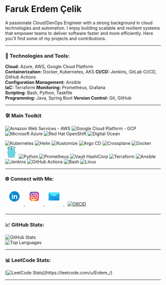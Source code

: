 <!-- Professional DevOps Engineer Profile -->

# Faruk Erdem Çelik 

A passionate Cloud/DevOps Engineer with a strong background in cloud technologies and automation. I enjoy building scalable and resilient systems that empower teams to deliver software faster and more efficiently. Here you'll find some of my projects and contributions.

---

### 🔧 Technologies and Tools:

**Cloud:** Azure, AWS, Google Cloud Platform  
**Containerization:** Docker, Kubernetes, AKS 
**CI/CD:** Jenkins, GitLab CI/CD, GitHub Actions  
**Configuration Management:** Ansible  
**IaC:** Terraform
**Monitoring:** Prometheus, Grafana  
**Scripting:** Bash, Python, Taskfile  
**Programming:** Java, Spring Boot
**Version Control:** Git, GitHub

---

### 🛠️ Main Toolkit

<p>
  <img src="https://www.vectorlogo.zone/logos/amazon_aws/amazon_aws-icon.svg" title="Amazon Web Services - AWS" alt="Amazon Web Services - AWS" width="40" height="40"/>
  <img src="https://www.vectorlogo.zone/logos/google_cloud/google_cloud-icon.svg" title="Google Cloud Platform - GCP" alt="Google Cloud Platform - GCP" width="40" height="40"/>
  <img src="https://www.vectorlogo.zone/logos/microsoft_azure/microsoft_azure-icon.svg" title="Microsoft Azure" alt="Microsoft Azure" width="40" height="40"/>
  <img src="https://www.vectorlogo.zone/logos/openshift/openshift-icon.svg" title="Red Hat OpenShift" alt="Red Hat OpenShift" width="40" height="40"/>
  <img src="https://www.vectorlogo.zone/logos/digitalocean/digitalocean-icon.svg" title="Digital Ocean" alt="Digital Ocean" width="40" height="40"/>
<p/>

<p>
  <img src="https://www.vectorlogo.zone/logos/kubernetes/kubernetes-icon.svg" title="Kubernetes" alt="Kubernetes" width="40" height="40"/>
  <img src="https://www.vectorlogo.zone/logos/helmsh/helmsh-icon.svg" title="Helm" alt="Helm" width="40" height="40"/>
  <img src="https://raw.githubusercontent.com/DevOpsHiveHQ/awesome-kustomize/main/img/kustomize-icon.svg" title="Kustomize" alt="Kustomize" width="40" height="40"/>
  <img src="https://www.vectorlogo.zone/logos/argoprojio/argoprojio-icon.svg" title="Argo CD" alt="Argo CD" width="40" height="40"/>
  <img src="https://raw.githubusercontent.com/DevOpsHiveHQ/awesome-crossplane/main/img/crossplane-icon.svg" title="Crossplane" alt="Crossplane" width="40" height="40"/>
  <img src="https://www.vectorlogo.zone/logos/docker/docker-official.svg" title="Docker" alt="Docker" width="40" height="40"/>
  <img src="https://raw.githubusercontent.com/devicons/devicon/master/icons/go/go-original.svg" title="Go" alt="Go" width="40" height="40"/>
  <img src="https://www.vectorlogo.zone/logos/python/python-icon.svg" title="Python" alt="Python" width="40" height="40"/>
  <img src="https://www.vectorlogo.zone/logos/prometheusio/prometheusio-icon.svg" title="Prometheus" alt="Prometheus" width="40" height="40"/>
  <img src="https://www.vectorlogo.zone/logos/vaultproject/vaultproject-icon.svg" title="Vault HashiCorp" alt="Vault HashiCorp" width="40" height="40"/>
  <img src="https://www.vectorlogo.zone/logos/terraformio/terraformio-icon.svg" title="Terraform" alt="Terraform" width="40" height="40"/>
  <img src="https://www.vectorlogo.zone/logos/ansible/ansible-icon.svg" title="Ansible" alt="Ansible" width="40" height="40"/>
  <img src="https://www.vectorlogo.zone/logos/jenkins/jenkins-icon.svg" title="Jenkins" alt="Jenkins" width="40" height="40"/>
  <img src="https://github.githubassets.com/images/modules/site/features/actions-icon-actions.svg" title="GitHub Actions" alt="GitHub Actions" width="40" height="40"/>
  <img src="https://www.vectorlogo.zone/logos/gnu_bash/gnu_bash-icon.svg" title="Bash" alt="Bash" width="40" height="40"/>
  <img src="https://www.vectorlogo.zone/logos/linux/linux-icon.svg" title="Linux" alt="Linux" width="40" height="40"/>
<p/>

---

### 🌐 Connect with Me:

<a href="my_linkedin_link" target="_blank">
  <img src="https://github.com/Thridioux/Thridioux/blob/main/linkedin.png?raw=true" alt="LinkedIn" width="40" height="40" style="margin: 10px;"/>
</a>
<a href="https://www.instagram.com/faruk_erdemcelik/" target="_blank">
  <img src="https://github.com/Thridioux/Thridioux/blob/main/instagram.png?raw=true" alt="Instagram" width="40" height="40" style="margin: 10px;"/>
</a>
<a href="mailto:farukerdemc@gmail.com" target="_blank">
  <img src="https://github.com/Thridioux/Thridioux/blob/main/letter.png?raw=true" alt="Email" width="40" height="40" style="margin: 10px;"/>
</a>
<a href="https://orcid.org/0000-0002-1825-0097" target="_blank">
  <img src="https://img.shields.io/badge/ORCID-0000--0002--1825--0097-green" alt="ORCID" width="40" height="40" style="margin: 10px;"/>
</a>

---

### 📈 GitHub Stats:

![GitHub Stats](https://github-readme-stats.vercel.app/api?username=Thridioux&show_icons=true&theme=radical)  
![Top Languages](https://github-readme-stats.vercel.app/api/top-langs/?username=Thridioux&layout=compact&theme=radical)

---

### 📊 LeetCode Stats:

[![LeetCode Stats](https://leetcode-stats.vercel.app/api?username=Erdem_)](https://leetcode.com/u/Erdem_/)

---

